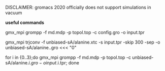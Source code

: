 DISCLAIMER: gromacs 2020 officially does not support simulations in vacuum

**useful commands**

gmx_mpi grompp -f md.mdp -p topol.top -c config.gro -o input.tpr

gmx_mpi trjconv -f unbiased-sA/alanine.xtc -s input.tpr -skip 300 -sep -o unbiased-sA/alanine..gro <<< "0"

for i in {0..3};do gmx_mpi grompp -f md.mdp -p topol.top -c unbiased-sA/alanine.$i.gro -o input.$i.tpr; done

